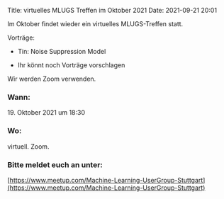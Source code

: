 Title: virtuelles MLUGS Treffen im Oktober 2021
Date: 2021-09-21 20:01

Im Oktober findet wieder ein virtuelles MLUGS-Treffen statt.

Vorträge:

- Tin: Noise Suppression Model

- Ihr könnt noch Vorträge vorschlagen

Wir werden Zoom verwenden.


### Wann:

<p>19. Oktober 2021 um 18:30</p>  

### Wo:

virtuell. Zoom.

### Bitte meldet euch an unter:
[https://www.meetup.com/Machine-Learning-UserGroup-Stuttgart](https://www.meetup.com/Machine-Learning-UserGroup-Stuttgart)
